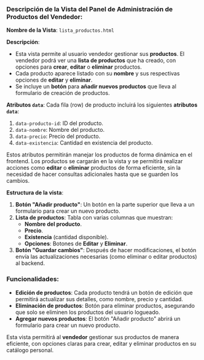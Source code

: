 ### Descripción de la Vista del **Panel de Administración de Productos del Vendedor**:

**Nombre de la Vista**: `lista_productos.html`

**Descripción**:

- Esta vista permite al usuario vendedor gestionar sus **productos**. El vendedor podrá ver una **lista de productos** que ha creado, con opciones para **crear**, **editar** o **eliminar** productos.
- Cada producto aparece listado con su **nombre** y sus respectivas opciones de **editar** y **eliminar**.
- Se incluye un **botón** para **añadir nuevos productos** que lleva al formulario de creación de productos.

**Atributos `data`**:
Cada fila (row) de producto incluirá los siguientes **atributos `data`**:

1. `data-producto-id`: ID del producto.
2. `data-nombre`: Nombre del producto.
3. `data-precio`: Precio del producto.
4. `data-existencia`: Cantidad en existencia del producto.

Estos atributos permitirán manejar los productos de forma dinámica en el frontend. Los productos se cargarán en la vista y se permitirá realizar acciones como **editar** o **eliminar** productos de forma eficiente, sin la necesidad de hacer consultas adicionales hasta que se guarden los cambios.

**Estructura de la vista**:

1. **Botón "Añadir producto"**: Un botón en la parte superior que lleva a un formulario para crear un nuevo producto.
2. **Lista de productos**: Tabla con varias columnas que muestran:
   - **Nombre del producto**.
   - **Precio**.
   - **Existencia** (cantidad disponible).
   - **Opciones**: Botones de **Editar** y **Eliminar**.
3. **Botón "Guardar cambios"**: Después de hacer modificaciones, el botón envía las actualizaciones necesarias (como eliminar o editar productos) al backend.

### Funcionalidades:

- **Edición de productos**: Cada producto tendrá un botón de edición que permitirá actualizar sus detalles, como nombre, precio y cantidad.
- **Eliminación de productos**: Botón para eliminar productos, asegurando que solo se eliminen los productos del usuario logueado.
- **Agregar nuevos productos**: El botón "Añadir producto" abrirá un formulario para crear un nuevo producto.

Esta vista permitirá al **vendedor** gestionar sus productos de manera eficiente, con opciones claras para crear, editar y eliminar productos en su catálogo personal.
